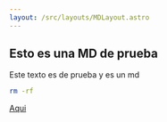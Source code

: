 ```yaml
---
layout: /src/layouts/MDLayout.astro
---
```



## Esto es una MD de prueba

Este texto es de prueba y es un md

```bash
rm -rf
```


[Aqui](https://www.google.es)
